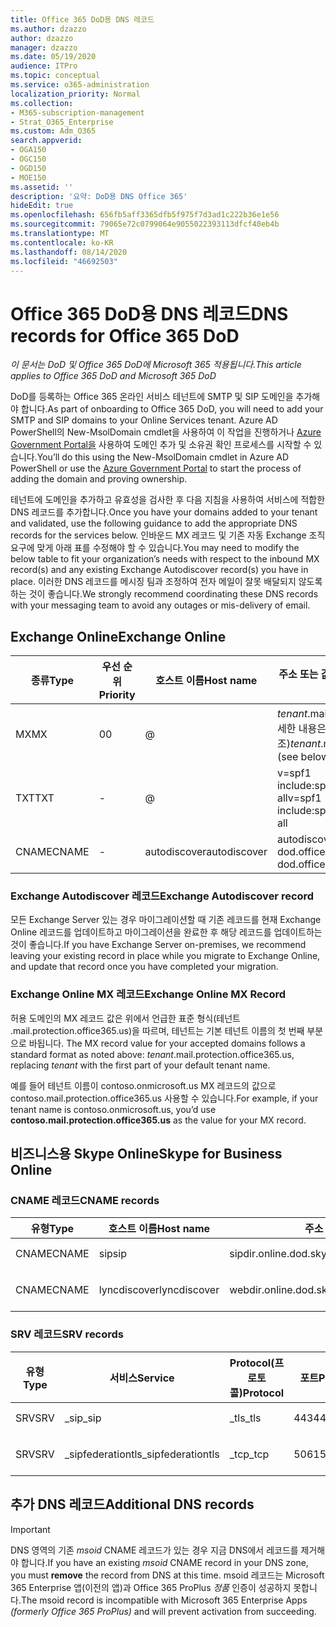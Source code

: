 ```yaml
---
title: Office 365 DoD용 DNS 레코드
ms.author: dzazzo
author: dzazzo
manager: dzazzo
ms.date: 05/19/2020
audience: ITPro
ms.topic: conceptual
ms.service: o365-administration
localization_priority: Normal
ms.collection:
- M365-subscription-management
- Strat_O365_Enterprise
ms.custom: Adm_O365
search.appverid:
- OGA150
- OGC150
- OGD150
- MOE150
ms.assetid: ''
description: '요약: DoD용 DNS Office 365'
hideEdit: true
ms.openlocfilehash: 656fb5aff3365dfb5f975f7d3ad1c222b36e1e56
ms.sourcegitcommit: 79065e72c0799064e9055022393113dfcf40eb4b
ms.translationtype: MT
ms.contentlocale: ko-KR
ms.lasthandoff: 08/14/2020
ms.locfileid: "46692503"
---
```

# <a name="dns-records-for-office-365-dod"></a><span data-ttu-id="25947-103">Office 365 DoD용 DNS 레코드</span><span class="sxs-lookup"><span data-stu-id="25947-103">DNS records for Office 365 DoD</span></span>

<span data-ttu-id="25947-104">*이 문서는 DoD 및 Office 365 DoD에 Microsoft 365 적용됩니다.*</span><span class="sxs-lookup"><span data-stu-id="25947-104">*This article applies to Office 365 DoD and Microsoft 365 DoD*</span></span>

<span data-ttu-id="25947-105">DoD를 등록하는 Office 365 온라인 서비스 테넌트에 SMTP 및 SIP 도메인을 추가해야 합니다.</span><span class="sxs-lookup"><span data-stu-id="25947-105">As part of onboarding to Office 365 DoD, you will need to add your SMTP and SIP domains to your Online Services tenant.</span></span>  <span data-ttu-id="25947-106">Azure AD PowerShell의 New-MsolDomain cmdlet을 사용하여 이 작업을 진행하거나 [Azure Government Portal을](https://portal.azure.us) 사용하여 도메인 추가 및 소유권 확인 프로세스를 시작할 수 있습니다.</span><span class="sxs-lookup"><span data-stu-id="25947-106">You’ll do this using the New-MsolDomain cmdlet in Azure AD PowerShell or use the [Azure Government Portal](https://portal.azure.us) to start the process of adding the domain and proving ownership.</span></span>

<span data-ttu-id="25947-107">테넌트에 도메인을 추가하고 유효성을 검사한 후 다음 지침을 사용하여 서비스에 적합한 DNS 레코드를 추가합니다.</span><span class="sxs-lookup"><span data-stu-id="25947-107">Once you have your domains added to your tenant and validated, use the following guidance to add the appropriate DNS records for the services below.</span></span>  <span data-ttu-id="25947-108">인바운드 MX 레코드 및 기존 자동 Exchange 조직 요구에 맞게 아래 표를 수정해야 할 수 있습니다.</span><span class="sxs-lookup"><span data-stu-id="25947-108">You may need to modify the below table to fit your organization’s needs with respect to the inbound MX record(s) and any existing Exchange Autodiscover record(s) you have in place.</span></span>  <span data-ttu-id="25947-109">이러한 DNS 레코드를 메시징 팀과 조정하여 전자 메일이 잘못 배달되지 않도록 하는 것이 좋습니다.</span><span class="sxs-lookup"><span data-stu-id="25947-109">We strongly recommend coordinating these DNS records with your messaging team to avoid any outages or mis-delivery of email.</span></span>

## <a name="exchange-online"></a><span data-ttu-id="25947-110">Exchange Online</span><span class="sxs-lookup"><span data-stu-id="25947-110">Exchange Online</span></span>

| <span data-ttu-id="25947-111">종류</span><span class="sxs-lookup"><span data-stu-id="25947-111">Type</span></span> | <span data-ttu-id="25947-112">우선 순위</span><span class="sxs-lookup"><span data-stu-id="25947-112">Priority</span></span> | <span data-ttu-id="25947-113">호스트 이름</span><span class="sxs-lookup"><span data-stu-id="25947-113">Host name</span></span> | <span data-ttu-id="25947-114">주소 또는 값을 가리킴</span><span class="sxs-lookup"><span data-stu-id="25947-114">Points to address or value</span></span> | <span data-ttu-id="25947-115">TTL</span><span class="sxs-lookup"><span data-stu-id="25947-115">TTL</span></span> |
| --- | --- | --- | --- | --- |
| <span data-ttu-id="25947-116">MX</span><span class="sxs-lookup"><span data-stu-id="25947-116">MX</span></span> | <span data-ttu-id="25947-117">0</span><span class="sxs-lookup"><span data-stu-id="25947-117">0</span></span> | @ | <span data-ttu-id="25947-118">*tenant*.mail.protection.office365.us(자세한 내용은 아래 참조)</span><span class="sxs-lookup"><span data-stu-id="25947-118">*tenant*.mail.protection.office365.us (see below for additional details)</span></span> | <span data-ttu-id="25947-119">1 Hour</span><span class="sxs-lookup"><span data-stu-id="25947-119">1 Hour</span></span> |
| <span data-ttu-id="25947-120">TXT</span><span class="sxs-lookup"><span data-stu-id="25947-120">TXT</span></span> | - | @ | <span data-ttu-id="25947-121">v=spf1 include:spf.protection.office365.us -all</span><span class="sxs-lookup"><span data-stu-id="25947-121">v=spf1 include:spf.protection.office365.us -all</span></span> | <span data-ttu-id="25947-122">1시간</span><span class="sxs-lookup"><span data-stu-id="25947-122">1 Hour</span></span> |
| <span data-ttu-id="25947-123">CNAME</span><span class="sxs-lookup"><span data-stu-id="25947-123">CNAME</span></span> | - | <span data-ttu-id="25947-124">autodiscover</span><span class="sxs-lookup"><span data-stu-id="25947-124">autodiscover</span></span> | <span data-ttu-id="25947-125">autodiscover-dod.office365.us</span><span class="sxs-lookup"><span data-stu-id="25947-125">autodiscover-dod.office365.us</span></span> | <span data-ttu-id="25947-126">1 Hour</span><span class="sxs-lookup"><span data-stu-id="25947-126">1 Hour</span></span> |

### <a name="exchange-autodiscover-record"></a><span data-ttu-id="25947-127">Exchange Autodiscover 레코드</span><span class="sxs-lookup"><span data-stu-id="25947-127">Exchange Autodiscover record</span></span>

<span data-ttu-id="25947-128">모든 Exchange Server 있는 경우 마이그레이션할 때 기존 레코드를 현재 Exchange Online 레코드를 업데이트하고 마이그레이션을 완료한 후 해당 레코드를 업데이트하는 것이 좋습니다.</span><span class="sxs-lookup"><span data-stu-id="25947-128">If you have Exchange Server on-premises, we recommend leaving your existing record in place while you migrate to Exchange Online, and update that record once you have completed your migration.</span></span>

### <a name="exchange-online-mx-record"></a><span data-ttu-id="25947-129">Exchange Online MX 레코드</span><span class="sxs-lookup"><span data-stu-id="25947-129">Exchange Online MX Record</span></span>

<span data-ttu-id="25947-130">허용 도메인의 MX 레코드 값은 위에서 언급한 표준 형식(테넌트 .mail.protection.office365.us)을  따르며, 테넌트는 기본 테넌트 이름의 첫 번째 부분으로 바됩니다. </span><span class="sxs-lookup"><span data-stu-id="25947-130">The MX record value for your accepted domains follows a standard format as noted above: *tenant*.mail.protection.office365.us, replacing *tenant* with the first part of your default tenant name.</span></span>

<span data-ttu-id="25947-131">예를 들어 테넌트 이름이 contoso.onmicrosoft.us MX 레코드의  값으로 contoso.mail.protection.office365.us 사용할 수 있습니다.</span><span class="sxs-lookup"><span data-stu-id="25947-131">For example, if your tenant name is contoso.onmicrosoft.us, you’d use **contoso.mail.protection.office365.us** as the value for your MX record.</span></span>

## <a name="skype-for-business-online"></a><span data-ttu-id="25947-132">비즈니스용 Skype Online</span><span class="sxs-lookup"><span data-stu-id="25947-132">Skype for Business Online</span></span>

### <a name="cname-records"></a><span data-ttu-id="25947-133">CNAME 레코드</span><span class="sxs-lookup"><span data-stu-id="25947-133">CNAME records</span></span>

| <span data-ttu-id="25947-134">유형</span><span class="sxs-lookup"><span data-stu-id="25947-134">Type</span></span> | <span data-ttu-id="25947-135">호스트 이름</span><span class="sxs-lookup"><span data-stu-id="25947-135">Host name</span></span> | <span data-ttu-id="25947-136">주소 또는 값을 가리킴</span><span class="sxs-lookup"><span data-stu-id="25947-136">Points to address or value</span></span> | <span data-ttu-id="25947-137">TTL</span><span class="sxs-lookup"><span data-stu-id="25947-137">TTL</span></span> |
| --- | --- | --- | --- |
| <span data-ttu-id="25947-138">CNAME</span><span class="sxs-lookup"><span data-stu-id="25947-138">CNAME</span></span> | <span data-ttu-id="25947-139">sip</span><span class="sxs-lookup"><span data-stu-id="25947-139">sip</span></span> | <span data-ttu-id="25947-140">sipdir.online.dod.skypeforbusiness.us</span><span class="sxs-lookup"><span data-stu-id="25947-140">sipdir.online.dod.skypeforbusiness.us</span></span> | <span data-ttu-id="25947-141">1시간</span><span class="sxs-lookup"><span data-stu-id="25947-141">1 Hour</span></span> |
| <span data-ttu-id="25947-142">CNAME</span><span class="sxs-lookup"><span data-stu-id="25947-142">CNAME</span></span> | <span data-ttu-id="25947-143">lyncdiscover</span><span class="sxs-lookup"><span data-stu-id="25947-143">lyncdiscover</span></span> | <span data-ttu-id="25947-144">webdir.online.dod.skypeforbusiness.us</span><span class="sxs-lookup"><span data-stu-id="25947-144">webdir.online.dod.skypeforbusiness.us</span></span> | <span data-ttu-id="25947-145">1 Hour</span><span class="sxs-lookup"><span data-stu-id="25947-145">1 Hour</span></span> | 

### <a name="srv-records"></a><span data-ttu-id="25947-146">SRV 레코드</span><span class="sxs-lookup"><span data-stu-id="25947-146">SRV records</span></span>

| <span data-ttu-id="25947-147">유형</span><span class="sxs-lookup"><span data-stu-id="25947-147">Type</span></span> | <span data-ttu-id="25947-148">서비스</span><span class="sxs-lookup"><span data-stu-id="25947-148">Service</span></span> | <span data-ttu-id="25947-149">Protocol(프로토콜)</span><span class="sxs-lookup"><span data-stu-id="25947-149">Protocol</span></span> | <span data-ttu-id="25947-150">포트</span><span class="sxs-lookup"><span data-stu-id="25947-150">Port</span></span> | <span data-ttu-id="25947-151">가중치</span><span class="sxs-lookup"><span data-stu-id="25947-151">Weight</span></span> | <span data-ttu-id="25947-152">우선 순위</span><span class="sxs-lookup"><span data-stu-id="25947-152">Priority</span></span> | <span data-ttu-id="25947-153">이름</span><span class="sxs-lookup"><span data-stu-id="25947-153">Name</span></span> | <span data-ttu-id="25947-154">대상</span><span class="sxs-lookup"><span data-stu-id="25947-154">Target</span></span> | <span data-ttu-id="25947-155">TTL</span><span class="sxs-lookup"><span data-stu-id="25947-155">TTL</span></span> |
| --- | --- | --- | --- | --- | --- | --- | --- | --- |
| <span data-ttu-id="25947-156">SRV</span><span class="sxs-lookup"><span data-stu-id="25947-156">SRV</span></span> | <span data-ttu-id="25947-157">\_sip</span><span class="sxs-lookup"><span data-stu-id="25947-157">\_sip</span></span> | <span data-ttu-id="25947-158">\_tls</span><span class="sxs-lookup"><span data-stu-id="25947-158">\_tls</span></span> | <span data-ttu-id="25947-159">443</span><span class="sxs-lookup"><span data-stu-id="25947-159">443</span></span> | <span data-ttu-id="25947-160">1</span><span class="sxs-lookup"><span data-stu-id="25947-160">1</span></span> | <span data-ttu-id="25947-161">100</span><span class="sxs-lookup"><span data-stu-id="25947-161">100</span></span> | @ | <span data-ttu-id="25947-162">sipdir.online.dod.skypeforbusiness.us</span><span class="sxs-lookup"><span data-stu-id="25947-162">sipdir.online.dod.skypeforbusiness.us</span></span> | <span data-ttu-id="25947-163">1시간</span><span class="sxs-lookup"><span data-stu-id="25947-163">1 Hour</span></span> |
| <span data-ttu-id="25947-164">SRV</span><span class="sxs-lookup"><span data-stu-id="25947-164">SRV</span></span> | <span data-ttu-id="25947-165">\_sipfederationtls</span><span class="sxs-lookup"><span data-stu-id="25947-165">\_sipfederationtls</span></span> | <span data-ttu-id="25947-166">\_tcp</span><span class="sxs-lookup"><span data-stu-id="25947-166">\_tcp</span></span> | <span data-ttu-id="25947-167">5061</span><span class="sxs-lookup"><span data-stu-id="25947-167">5061</span></span> | <span data-ttu-id="25947-168">1</span><span class="sxs-lookup"><span data-stu-id="25947-168">1</span></span> | <span data-ttu-id="25947-169">100</span><span class="sxs-lookup"><span data-stu-id="25947-169">100</span></span> | @ | <span data-ttu-id="25947-170">sipfed.online.dod.skypeforbusiness.us</span><span class="sxs-lookup"><span data-stu-id="25947-170">sipfed.online.dod.skypeforbusiness.us</span></span> | <span data-ttu-id="25947-171">1 Hour</span><span class="sxs-lookup"><span data-stu-id="25947-171">1 Hour</span></span> |

## <a name="additional-dns-records"></a><span data-ttu-id="25947-172">추가 DNS 레코드</span><span class="sxs-lookup"><span data-stu-id="25947-172">Additional DNS records</span></span>

> [!IMPORTANT]
> <span data-ttu-id="25947-173">DNS 영역의 기존 *msoid* CNAME 레코드가 있는  경우 지금 DNS에서 레코드를 제거해야 합니다.</span><span class="sxs-lookup"><span data-stu-id="25947-173">If you have an existing *msoid* CNAME record in your DNS zone, you must **remove** the record from DNS at this time.</span></span>  <span data-ttu-id="25947-174">msoid 레코드는 Microsoft 365 Enterprise 앱(이전의 앱)과 Office 365 ProPlus *정품* 인증이 성공하지 못합니다.</span><span class="sxs-lookup"><span data-stu-id="25947-174">The msoid record is incompatible with Microsoft 365 Enterprise Apps *(formerly Office 365 ProPlus)* and will prevent activation from succeeding.</span></span>
